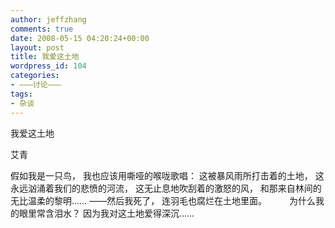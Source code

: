 ```yaml
---
author: jeffzhang
comments: true
date: 2008-05-15 04:20:24+00:00
layout: post
title: 我爱这土地
wordpress_id: 104
categories:
- ———讨论———
tags:
- 杂谈
---
```


我爱这土地

艾青


 假如我是一只鸟，
 我也应该用嘶哑的喉咙歌唱：
 这被暴风雨所打击着的土地，
 这永远汹涌着我们的悲愤的河流，
 这无止息地吹刮着的激怒的风，
 和那来自林间的无比温柔的黎明……
 ——然后我死了，
 连羽毛也腐烂在土地里面。 
 　　
 为什么我的眼里常含泪水？
 因为我对这土地爱得深沉……
